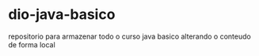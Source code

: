 # dio-java-basico
repositorio para armazenar todo o curso java basico
alterando o conteudo de forma local
